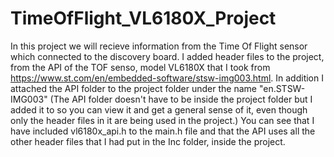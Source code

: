 ﻿# TimeOfFlight_VL6180X_Project
In this project we will recieve information from the Time Of Flight sensor which connected to the discovery board. I added header files to the project, from the API of the TOF senso, model VL6180X that I took from https://www.st.com/en/embedded-software/stsw-img003.html. In addition I attached the API folder to the project folder under the name "en.STSW-IMG003" (The API folder doesn't have to be inside the project folder but I added it to so you can view it and get a general sense of it, even though only the header files in it are being used in the project.) You can see that I have included vl6180x_api.h to the main.h file and that the API uses all the other header files that I had put in the Inc folder, inside the project.
